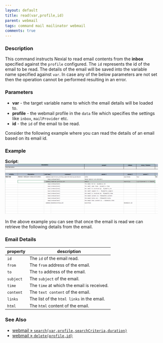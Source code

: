 ```yaml
---
layout: default
title: read(var,profile,id)
parent: webmail
tags: command mail mailinator webmail
comments: true
---
```


### Description
This command instructs Nexial to read email contents from the **inbox** specified against the `profile` configured.
The `id` represents the id of the email to be read. The details of the email will be saved into the variable name
specified against `var`. In case any of the below parameters are not set then the operation cannot be performed
resulting in an error.

### Parameters
- **var** - the target variable name to which the email details will be loaded to.
- **profile** - the webmail profile in the `data` file which specifies the settings like `inbox`, `mailProvider` etc.
- **id** - the `id` of the email to be read.

Consider the following example where you can read the details of an email based on its email id.

### Example
**Script**:<br/>
![](image/read_01.png)
<br/>

In the above example you can see that once the email is read we can retrieve the following details from the email.
<br/>

### Email Details
| property              | description                                                                    |
| --------------------- | ------------------------------------------------------------------------------ |
| `id`                  | The `id` of the email read.|
| `from`                | The `from` address of the email.|
| `to`                  | The `to` address of the email.|
| `subject`             | The `subject` of the email.|
| `time`                | The `time` at which the email is received.|
| `content`             | The `text content` of the email.|
| `links`               | The list of the `html links` in the email.|
| `html`                | The `html` content of the email.|

### See Also
- [webmail &raquo; `search(var,profile,searchCriteria,duration)`](../webmail/search(var,profile,searchCriteria,duration))
- [webmail &raquo; `delete(profile,id)`](../webmail/delete(profile,id))
